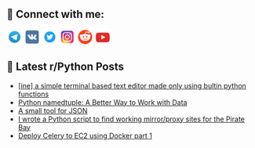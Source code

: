 ## 🔎 Connect with me:
[<img src="https://github.com/bullbesh/bullbesh/blob/main/images/Telegram.png" width="32" height="32" />](https://t.me/bullbesh)
[<img src="https://github.com/bullbesh/bullbesh/blob/main/images/VK.png" width="32" height="32" />](https://vk.com/bullbesh)
[<img src="https://github.com/bullbesh/bullbesh/blob/main/images/Twitter.png" width="32" height="32" />](https://twitter.com/bullbesh1)
[<img src="https://github.com/bullbesh/bullbesh/blob/main/images/Instagram.png" width="32" height="32" />](https://www.instagram.com/bullbesh)
[<img src="https://github.com/bullbesh/bullbesh/blob/main/images/Reddit.png" width="32" height="32" />](https://www.reddit.com/user/bullbesh)
[<img src="https://github.com/bullbesh/bullbesh/blob/main/images/YouTube.png" width="32" height="32" />](https://www.youtube.com/channel/UCtfjRs6uzgq5mfm8S06WTcg)

## 📕 Latest r/Python Posts
<!-- BLOG-POST-LIST:START -->
- [[ine] a simple terminal based text editor made only using bultin python functions](https://www.reddit.com/r/Python/comments/13u54fn/ine_a_simple_terminal_based_text_editor_made_only/)
- [Python namedtuple: A Better Way to Work with Data](https://www.reddit.com/r/Python/comments/13u4hp5/python_namedtuple_a_better_way_to_work_with_data/)
- [A small tool for JSON](https://www.reddit.com/r/Python/comments/13u3r16/a_small_tool_for_json/)
- [I wrote a Python script to find working mirror/proxy sites for the Pirate Bay](https://www.reddit.com/r/Python/comments/13u351v/i_wrote_a_python_script_to_find_working/)
- [Deploy Celery to EC2 using Docker part 1](https://www.reddit.com/r/Python/comments/13u26x9/deploy_celery_to_ec2_using_docker_part_1/)
<!-- BLOG-POST-LIST:END -->
